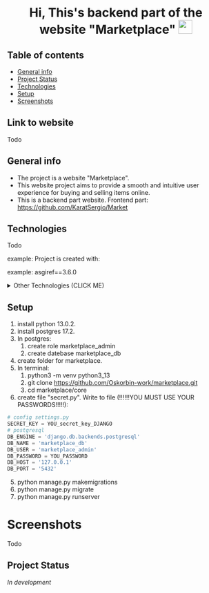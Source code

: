 <h1 align="center">Hi, This's backend part of the website "Marketplace" 
<img src="https://github.com/blackcater/blackcater/raw/main/images/Hi.gif" height="32"/></h1>

## Table of contents
* [General info](#general-info)
* [Project Status](#project-Status)
* [Technologies](#technologies)
* [Setup](#setup)
* [Screenshots](#screenshots)


## Link to website
Todo

## General info

* The project is a website "Marketplace". 
* This website project aims to provide a smooth and intuitive user experience for buying and selling items online. 
* This is a backend part website. Frontend part: https://github.com/KaratSergio/Market
	
## Technologies
Todo

example:
Project is created with:

example: asgiref==3.6.0

<details><summary>Other Technologies (CLICK ME)</summary>
<ul>
<li>asgiref==3.6.0</li>
</ul>
</details>

## Setup
1. install python 13.0.2.
2. install postgres 17.2.
3. In postgres:
   1. create role marketplace_admin
   2. create datebase marketplace_db
4. create folder for marketplace.
5. In terminal:
   1. python3 -m venv python3_13
   2. git clone https://github.com/Oskorbin-work/marketplace.git
   3. cd marketplace/core
6. create file "secret.py". Write to file (!!!!!!YOU MUST USE YOUR PASSWORDS!!!!!):
```python
# config settings.py
SECRET_KEY = YOU_secret_key_DJANGO
# postgresql
DB_ENGINE = 'django.db.backends.postgresql'
DB_NAME = 'marketplace_db'
DB_USER = 'marketplace_admin'
DB_PASSWORD = YOU_PASSWORD
DB_HOST = '127.0.0.1'
DB_PORT = '5432'
```
5. python manage.py makemigrations
6. python manage.py migrate
7. python manage.py runserver

# Screenshots
Todo

## Project Status
<i>In development</i>

